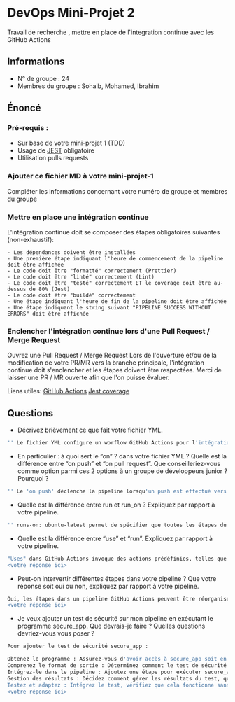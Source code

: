 # DevOps Mini-Projet 2

Travail de recherche , mettre en place de l'integration continue avec les GitHub Actions

## Informations

-   N° de groupe : 24
-   Membres du groupe : Sohaib, Mohamed, Ibrahim

## Énoncé

### Pré-requis :

-   Sur base de votre mini-projet 1 (TDD)
-   Usage de [JEST](https://jestjs.io/docs/getting-started) obligatoire
-   Utilisation pulls requests

### Ajouter ce fichier MD à votre mini-projet-1

Compléter les informations concernant votre numéro de groupe et membres du groupe

### Mettre en place une intégration continue

L'intégration continue doit se composer des étapes obligatoires suivantes (non-exhaustif):

    - Les dépendances doivent être installées
    - Une première étape indiquant l'heure de commencement de la pipeline doit être affichée
    - Le code doit être "formatté" correctement (Prettier)
    - Le code doit être "linté" correctement (Lint)
    - Le code doit être "testé" correctement ET le coverage doit être au-dessus de 80% (Jest)
    - Le code doit être "buildé" correctement
    - Une étape indiquant l'heure de fin de la pipeline doit être affichée
    - Une étape indiquant le string suivant "PIPELINE SUCCESS WITHOUT ERRORS" doit être affichée

### Enclencher l'intégration continue lors d'une Pull Request / Merge Request

Ouvrez une Pull Request / Merge Request
Lors de l'ouverture et/ou de la modification de votre PR/MR vers la branche principale, l'intégration continue doit s'enclencher et les étapes doivent être respectées.
Merci de laisser une PR / MR ouverte afin que l'on puisse évaluer.

Liens utiles:
[GitHub Actions](https://docs.github.com/fr/actions)
[Jest coverage](https://www.valentinog.com/blog/jest-coverage/)

## Questions

-   Décrivez brièvement ce que fait votre fichier YML.

```bash
'' Le fichier YML configure un worflow GitHub Actions pour l'intégration continue sur les pull requests vers la branch principale (main). Il comprend des étapes telles que la récupération du code, la configuration de Node.js, l'installation des dépendances, l'exécution de Prettier et Eslint, les test, le build du projet et l'affichage des messages informatifs tels que l'auteur du pull request et permet d'assurer un CI sans erreurs''
```

-   En particulier : à quoi sert le “on” ? dans votre fichier YML ? Quelle est la différence entre “on push” et “on pull request”. Que conseilleriez-vous comme option parmi ces 2 options à un groupe de développeurs junior ? Pourquoi ?

```bash
'' Le 'on push' déclenche la pipeline lorsqu'un push est effectué vers la branche principale, tandis que le 'on pull_request' déclenche la pipeline lorsqu'une pull request est ouverte ou mise à jour. Pour un groupe de développeurs juniors, afin de maintenir une cohérence dans les versions de Node.js, les conventions de formatage, et pour éviter les conflits lors des pushs, l'utilisation de 'on pull_request' serait plus avantageuse.>''
```

-   Quelle est la différence entre run et run_on ? Expliquez par rapport à votre pipeline.

```bash
'' runs-on: ubuntu-latest permet de spécifier que toutes les étapes du "build" seront exécutées sur une machine virtuelle Ubuntu avec la dernière version disponible.'run:' représente une étape spécifique qui va être exécuter''
```

-   Quelle est la différence entre “use” et “run”. Expliquez par rapport à votre pipeline.

```bash
"Uses" dans GitHub Actions invoque des actions prédéfinies, telles que l'obtention du code source ou la configuration d'un environnement. Par exemple, actions/checkout@v2 récupère le code. "Run" exécute des commandes spécifiques à votre projet, comme l'installation de dépendances ou l'exécution de tests via des commandes npm. Les actions avec "uses" sont des composants prédéfinis, tandis que "run" exécute des commandes personnalisées dans l'environnement actuel. Ces deux mots-clés permettent de modéliser différentes étapes et actions dans un workflow de GitHub.
<votre réponse ici>
```

-   Peut-on intervertir différentes étapes dans votre pipeline ? Que votre réponse soit oui ou non, expliquez par rapport à votre pipeline.

```bash
Oui, les étapes dans un pipeline GitHub Actions peuvent être réorganisées. Cependant, il est crucial de considérer les dépendances entre les étapes. Par exemple, dans votre pipeline, l'étape "Checkout repository" doit être exécutée avant toute opération sur le code source, comme l'installation de dépendances ou l'exécution de tests. De même, les étapes de formatage, de linting, de tests et de construction ont un ordre logique à suivre. Donc, bien que vous puissiez réorganiser les étapes, assurez-vous de respecter les dépendances pour que le pipeline fonctionne correctement.
<votre réponse ici>
```

-   Je veux ajouter un test de sécurité sur mon pipeline en exécutant le programme secure_app. Que devrais-je faire ? Quelles questions devriez-vous vous poser ?

```bash
Pour ajouter le test de sécurité secure_app :

Obtenez le programme : Assurez-vous d'avoir accès à secure_app soit en l'installant via une action existante, soit en le téléchargeant manuellement.
Comprenez le format de sortie : Déterminez comment le test de sécurité secure_app renvoie ses résultats (succès/échec, rapports détaillés).
Intégrez-le dans le pipeline : Ajoutez une étape pour exécuter secure_app au bon moment (après la construction, avant les tests, etc.).
Gestion des résultats : Décidez comment gérer les résultats du test, que ce soit par des notifications en cas d'échec ou par intégration dans les rapports de test globaux.
Testez et adaptez : Intégrez le test, vérifiez que cela fonctionne sans perturber le flux existant et ajustez si nécessaire.
<votre réponse ici>
```
